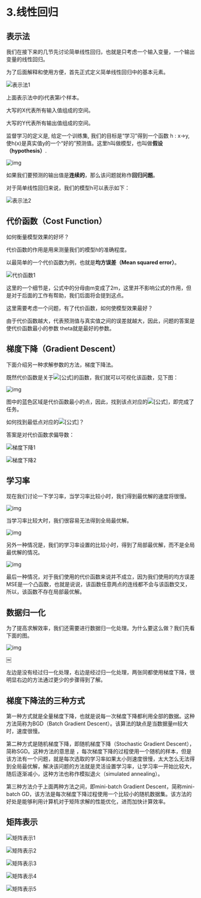 # 3.线性回归

## **表示法**

我们在接下来的几节先讨论简单线性回归，也就是只考虑一个输入变量，一个输出变量的线性回归。

为了后面解释和使用方便，首先正式定义简单线性回归中的基本元素。

![表示法1](线性回归.assets/表示法1.png)

上面表示法中的i代表第i个样本。

大写的X代表所有输入值组成的空间。

大写的Y代表所有输出值组成的空间。

监督学习的定义是, 给定一个训练集, 我们的目标是“学习”得到一个函数 h : x→y, 使h(x)是真实值y的一个“好的”预测值。这里h叫做模型，也叫做**假设（hypothesis）**.

![img](线性回归.assets/v2-0681758772410633ab904fff1fa8c9a0_720w.jpg)

如果我们要预测的输出值是**连续的**，那么该问题就称作**回归问题**。

对于简单线性回归来说，我们的模型h可以表示如下：



![表示法2](线性回归.assets/表示法2.png)

## **代价函数（Cost Function）**

如何衡量模型效果的好坏？

代价函数的作用是用来测量我们的模型$h$的准确程度。

以最简单的一个代价函数为例，也就是**均方误差（Mean squared error）**。

![代价函数1](线性回归.assets/代价函数1.png)

这里的一个细节是，公式中的分母由m变成了2m，这里并不影响公式的作用，但是对于后面的工作有帮助，我们后面将会提到这点。

这里需要考虑一个问题，有了代价函数，如何使模型效果最好？

由于代价函数越大，代表预测值与真实值之间的误差就越大，因此，问题的答案是使代价函数最小的参数 theta就是最好的参数。

## **梯度下降（Gradient Descent）**

下面介绍另一种求解参数的方法，梯度下降法。

既然代价函数是关于![[公式]](线性回归.assets/equation.svg)的函数，我们就可以可视化该函数，见下图：

![img](线性回归.assets/v2-71afaf9c18630b844f47ae9aa2926513_720w.jpg)

图中的蓝色区域是代价函数最小的点，因此，找到该点对应的![[公式]](线性回归.assets/equation.svg)，即完成了任务。

如何找到最低点对应的![[公式]](线性回归.assets/equation.svg)？

答案是对代价函数求偏导数：

![梯度下降1](线性回归.assets/梯度下降1.png)

![梯度下降2](线性回归.assets/梯度下降2.png)



## **学习率**

现在我们讨论一下学习率，当学习率比较小时，我们得到最优解的速度将很慢。



![img](线性回归.assets/v2-3df13c7f294493e9a985b37b424edb50_720w.jpg)



当学习率比较大时，我们很容易无法得到全局最优解。



![img](线性回归.assets/v2-7c6f5d5a8e92d570718da6dfc4a9da78_720w.jpg)



另外一种情况是，我们的学习率设置的比较小时，得到了局部最优解，而不是全局最优解的情况。



![img](线性回归.assets/v2-3870e0b7c306899acfc61045c61f03ab_720w.jpg)



最后一种情况，对于我们使用的代价函数来说并不成立，因为我们使用的均方误差MSE是一个凸函数，也就是说说，该函数任意两点的连线都不会与该函数交叉，所以，该函数不存在局部最优解。

## **数据归一化**

为了提高求解效率，我们还需要进行数据归一化处理。为什么要这么做？我们先看下面的图。



![img](线性回归.assets/v2-a7ae72e6b04f93126996ff5ff85f6576_720w.jpg)

￼

左边是没有经过归一化处理，右边是经过归一化处理，两张同都使用梯度下降，很明显右边的方法通过更少的步骤得到了解。

## **梯度下降法的三种方式**

第一种方式就是全量梯度下降，也就是说每一次梯度下降都利用全部的数据。这种方法简称为BGD（Batch Gradient Descent）。该算法的缺点是当数据量m较大时，速度很慢。

第二种方式是随机梯度下降，即随机梯度下降（Stochastic Gradient Descent），简称SGD。这种方法的意思是 ，每次梯度下降的过程使用一个随机的样本，但是该方法有一个问题，就是每次选取的学习率如果太小则速度很慢，太大怎么无法得到全局最优解，解决该问题的方法就是灵活设置学习率，让学习率一开始比较大，随后逐渐减小，这种方法也称作模拟退火（simulated annealing）。

第三种方法介于上面两种方法之间，即mini-batch Gradient Descent，简称mini-batch GD，该方法是每次梯度下降过程使用一个比较小的随机数据集。该方法的好处是能够利用计算机对于矩阵求解的性能优化，进而加快计算效率。

## 矩阵表示

![矩阵表示1](线性回归.assets/矩阵表示1.png)

![矩阵表示2](线性回归.assets/矩阵表示2.png)

![矩阵表示3](线性回归.assets/矩阵表示3.png)

![矩阵表示4](线性回归.assets/矩阵表示4.png)

![矩阵表示5](线性回归.assets/矩阵表示5.png)